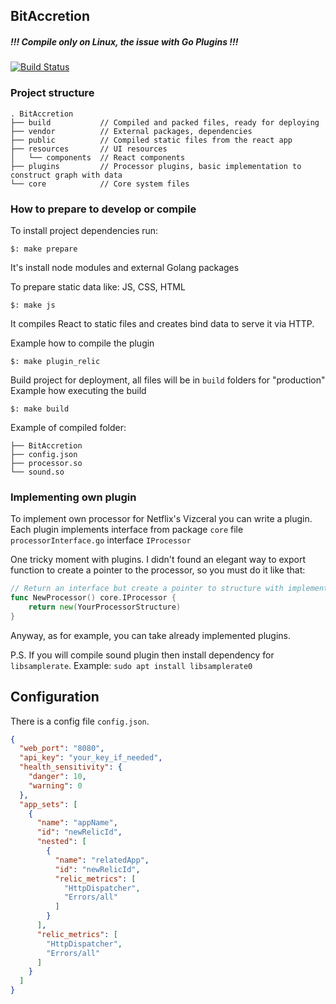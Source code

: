 ## BitAccretion

##### !!! Compile only on Linux, the issue with Go Plugins !!!

[![Build Status](https://travis-ci.org/LinMAD/BitAccretion.svg?branch=master)](https://travis-ci.org/LinMAD/BitAccretion)

### Project structure
```text
. BitAccretion
├── build           // Compiled and packed files, ready for deploying
├── vendor          // External packages, dependencies 
├── public          // Compiled static files from the react app
├── resources       // UI resources 
│   └── components  // React components
├── plugins         // Processor plugins, basic implementation to construct graph with data
└── core            // Core system files
```

### How to prepare to develop or compile
To install project dependencies run:
```text
$: make prepare
```
It's install node modules and external Golang packages

To prepare static data like: JS, CSS, HTML
```text
$: make js
```
It compiles React to static files and creates bind data to serve it via HTTP.

Example how to compile the plugin
```text
$: make plugin_relic
```

Build project for deployment, all files will be in `build` folders for "production"
Example how executing the build 
```text
$: make build
```

Example of compiled folder:
```text
├── BitAccretion
├── config.json
├── processor.so
└── sound.so
```

### Implementing own plugin

To implement own processor for Netflix's Vizceral you can write a plugin.
Each plugin implements interface from package `core` file `processorInterface.go` interface `IProcessor`

One tricky moment with plugins.
I didn't found an elegant way to export function to create a pointer to the processor, so you must do it like that:
```go
// Return an interface but create a pointer to structure with implemented methods
func NewProcessor() core.IProcessor {
    return new(YourProcessorStructure)
}

```

Anyway, as for example, you can take already implemented plugins.

P.S. If you will compile sound plugin then install dependency for `libsamplerate`.
Example: ```sudo apt install libsamplerate0```

## Configuration
There is a config file `config.json`.

```json
{
  "web_port": "8080",
  "api_key": "your_key_if_needed",
  "health_sensitivity": {
    "danger": 10,
    "warning": 0
  },
  "app_sets": [
    {
      "name": "appName",
      "id": "newRelicId",
      "nested": [
        {
          "name": "relatedApp",
          "id": "newRelicId",
          "relic_metrics": [
            "HttpDispatcher",
            "Errors/all"
          ]
        }
      ],
      "relic_metrics": [
        "HttpDispatcher",
        "Errors/all"
      ]
    }
  ]
}
```
